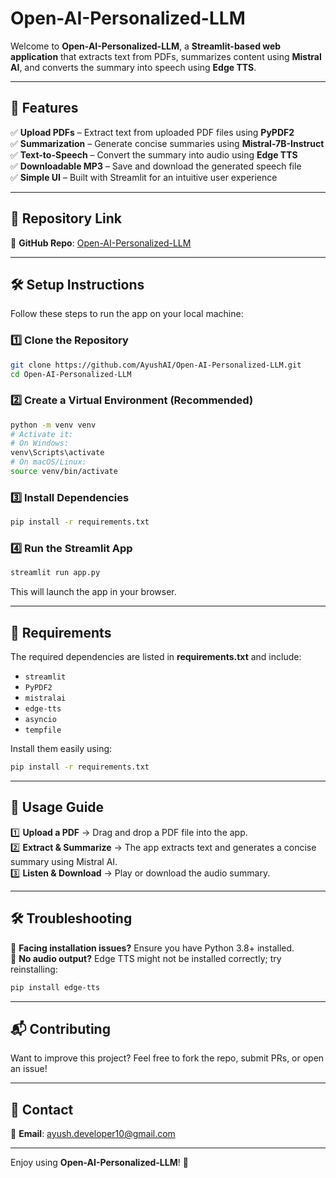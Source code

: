 # Open-AI-Personalized-LLM

Welcome to **Open-AI-Personalized-LLM**, a **Streamlit-based web application** that extracts text from PDFs, summarizes content using **Mistral AI**, and converts the summary into speech using **Edge TTS**.

---

## 🚀 Features

✅ **Upload PDFs** – Extract text from uploaded PDF files using **PyPDF2**  
✅ **Summarization** – Generate concise summaries using **Mistral-7B-Instruct**  
✅ **Text-to-Speech** – Convert the summary into audio using **Edge TTS**  
✅ **Downloadable MP3** – Save and download the generated speech file  
✅ **Simple UI** – Built with Streamlit for an intuitive user experience  

---

## 📂 Repository Link

🔗 **GitHub Repo**: [Open-AI-Personalized-LLM](https://github.com/AyushAI/Open-AI-Personalized-LLM)

---

## 🛠️ Setup Instructions

Follow these steps to run the app on your local machine:

### 1️⃣ Clone the Repository
```bash
git clone https://github.com/AyushAI/Open-AI-Personalized-LLM.git
cd Open-AI-Personalized-LLM
```

### 2️⃣ Create a Virtual Environment (Recommended)
```bash
python -m venv venv
# Activate it:
# On Windows:
venv\Scripts\activate
# On macOS/Linux:
source venv/bin/activate
```

### 3️⃣ Install Dependencies
```bash
pip install -r requirements.txt
```

### 4️⃣ Run the Streamlit App
```bash
streamlit run app.py
```

This will launch the app in your browser.

---

## 📜 Requirements

The required dependencies are listed in **requirements.txt** and include:
- `streamlit`
- `PyPDF2`
- `mistralai`
- `edge-tts`
- `asyncio`
- `tempfile`

Install them easily using:
```bash
pip install -r requirements.txt
```

---

## 📝 Usage Guide

1️⃣ **Upload a PDF** → Drag and drop a PDF file into the app.  
2️⃣ **Extract & Summarize** → The app extracts text and generates a concise summary using Mistral AI.  
3️⃣ **Listen & Download** → Play or download the audio summary.  

---

## 🛠️ Troubleshooting

🔹 **Facing installation issues?** Ensure you have Python 3.8+ installed.  
🔹 **No audio output?** Edge TTS might not be installed correctly; try reinstalling:
```bash
pip install edge-tts
```

---

## 📬 Contributing

Want to improve this project? Feel free to fork the repo, submit PRs, or open an issue!

---

## 🔗 Contact

📧 **Email**: [ayush.developer10@gmail.com](mailto:ayush.developer10@gmail.com)  

---

Enjoy using **Open-AI-Personalized-LLM**! 🚀
